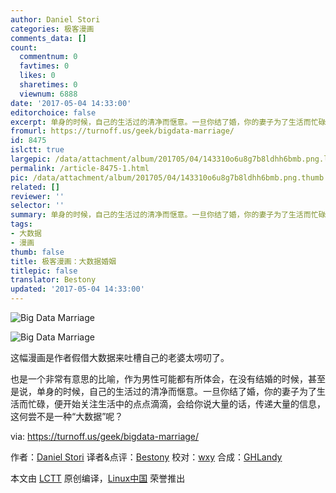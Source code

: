 ```yaml
---
author: Daniel Stori
categories: 极客漫画
comments_data: []
count:
  commentnum: 0
  favtimes: 0
  likes: 0
  sharetimes: 0
  viewnum: 6888
date: '2017-05-04 14:33:00'
editorchoice: false
excerpt: 单身的时候，自己的生活过的清净而惬意。一旦你结了婚，你的妻子为了生活而忙碌，便开始关注生活中的点点滴滴，会给你说大量的话，传递大量的信息，这何尝不是一种“大数据”呢？
fromurl: https://turnoff.us/geek/bigdata-marriage/
id: 8475
islctt: true
largepic: /data/attachment/album/201705/04/143310o6u8g7b8ldhh6bmb.png.large.jpg
permalink: /article-8475-1.html
pic: /data/attachment/album/201705/04/143310o6u8g7b8ldhh6bmb.png.thumb.jpg
related: []
reviewer: ''
selector: ''
summary: 单身的时候，自己的生活过的清净而惬意。一旦你结了婚，你的妻子为了生活而忙碌，便开始关注生活中的点点滴滴，会给你说大量的话，传递大量的信息，这何尝不是一种“大数据”呢？
tags:
- 大数据
- 漫画
thumb: false
title: 极客漫画：大数据婚姻
titlepic: false
translator: Bestony
updated: '2017-05-04 14:33:00'
---
```


![Big Data Marriage](/data/attachment/album/201705/04/143310o6u8g7b8ldhh6bmb.png)


![Big Data Marriage](/data/attachment/album/201705/04/143312ft0du7cak035fo2t.png)


这幅漫画是作者假借大数据来吐槽自己的老婆太唠叨了。


也是一个非常有意思的比喻，作为男性可能都有所体会，在没有结婚的时候，甚至是说，单身的时候，自己的生活过的清净而惬意。一旦你结了婚，你的妻子为了生活而忙碌，便开始关注生活中的点点滴滴，会给你说大量的话，传递大量的信息，这何尝不是一种“大数据”呢？


via: <https://turnoff.us/geek/bigdata-marriage/>


作者：[Daniel Stori](http://turnoff.us/about/) 译者&点评：[Bestony](https://github.com/bestony) 校对：[wxy](https://github.com/wxy) 合成：[GHLandy](https://github.com/GHLandy)


本文由 [LCTT](https://github.com/LCTT/TranslateProject) 原创编译，[Linux中国](https://linux.cn/) 荣誉推出